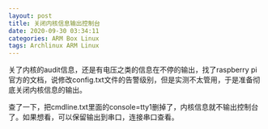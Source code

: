 ```yaml
---
layout: post
title: 关闭内核信息输出控制台
date: 2020-09-30 03:34:11
categories: ARM Box Linux
tags: Archlinux ARM Linux
---
```


关了内核的audit信息，还是有电压之类的信息在不停的输出，找了raspberry pi官方的文档，说修改config.txt文件的告警级别，但是实测不太管用，于是准备彻底关闭内核信息的输出。

查了一下，把cmdline.txt里面的console=tty1删掉了，内核信息就不输出控制台了。如果想看，可以保留输出到串口，连接串口查看。
